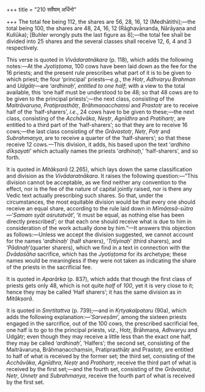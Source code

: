 +++
title = "210 सर्वेषाम् अर्धिनो"

+++
The total fee being 112, the shares are 56, 28, 16, 12 (Medhātithi);—the
total being 100, the shares are 48, 24, 16, 12 (Rāghavānanda, Nārāyaṇa
and Kullūka); \[Buhler wrongly puts the last figure as 8\];—the total
fee shall be divided into 25 shares and the several classes shall
receive 12, 6, 4 and 3 respectively.

This verse is quoted in *Vivādaratnākara* (p. 118), which adds the
following notes:—At the *Jyotiṣṭoma*, 100 cows have been laid down as
the fee for the 16 priests; and the present rule prescribes what part of
it is to be given to which priest; the four ‘principal’ priests—*e.g*.,
the *Hotṛ*, *Adhvaryu Brahman* and *Udgātṛ*—are ‘*ardhinaḥ*’, *entitled
to one half*; with a view to the total available, this ‘one half must be
understood to be 48; so that 48 cows are to be given to the principal
priests’;—the next class, consisting of the *Maitrāvaruṇa*,
*Pratiprasthātṛ*, *Brāhmaṇacchaṃsi* and *Prastotṛ* are to receive half
of the ‘half-sharers’, *i.e*., 24 cows have to be given to these;—the
next class, consisting of the *Acchāvāka*, *Neṣṭr*, *Agnīdhra* and
*Pratihartṛ*, are entitled to a third part of the ‘half-sharers’; so
that they are to receive 16 cows;—the last class consisting of the
*Grāvastotṛ*, *Netṛ*, *Potṛ* and *Subrahmaṇya*, are to receive a quarter
of the ‘half-sharers’; so that these receive 12 cows.—This division, it
adds, his based upon the text ‘*ardhino dīkṣayati*’ which actually names
the priests ‘*ardhinaḥ*,’ ‘half-sharers’, and so forth.

It is quoted in *Mitākṣarā* (2.265), which lays down the same
classification and division as the *Vivādaratnākara*. It raises the
following question:—“This division cannot be acceptable, as we find
neither any convention to the effect, nor is the fee of the nature of
capital jointly raised, nor is there any Vedic text actually prescribing
such shares. So that, under the circumstances, the most equitable
division would be that every one should receive an equal share,
according to the rule laid down in *Mīmāṃsā-sūtra*—‘*Samam syāt
aśrutatvāt*’, ‘it must be equal, as nothing else has been directly
prescribed’; or that each one should receive what is due to him in
consideration of the work actually done by him.”—It answers this
objection as follows:—Unless we accept the division suggested, we cannot
account for the names ‘*ardhinaḥ*’ (half sharers), ‘*Tṛtīyinaḥ*’ (third
sharers), and ‘*Pādinaḥ*’(quarter sharers), which we find in a text in
connection with the *Dvādaśāha* sacrifice, which has the *Jyotiṣṭoma*
for its archetype; these names would be meaningless if they were not
taken as indicating the share of the priests in the sacrificial fee.

It is quoted in *Aparārka* (p. 837), which adds that though the first
class of priests gets only 48, which is not quite *half* of *100*, yet
it is very close to it; hence they may be called ‘Half sharers’; it has
the same division as in *Mitākṣarā*.

It is quoted in *Smṛtitattva* (p. 739);—and in *Kṛtyakalpataru* (90a),
which adds the following explanation:—‘*Sarveṣām*’, among the sixteen
priests engaged in the sarcrifice, out of the 100 cows, the prescribed
sacrificial fee, one half is to go to the principal priests, *viz*.,
Hotṛ, Brāhmaṇa, Adhvaryu and Udgātṛ; even though they may receive a
little less than the exact one half, they may be called ‘*ardhinaḥ*’,
‘Halfers’; the second set, consisting of the Maitrāvaruṇa,
Brāhmaṇacchaṃsin, Pratiprasthātṛ and Prastotṛ, are entitled to half of
what is received by the former set; the third set, consisting of the
*Acchāvāka*, *Agnīdhra*, *Neṣtṛ* and *Pratihartṛ*, receive the third
part of what is received by the first set;—and the fourth set,
consisting of the *Grāvastut*, *Netṛ*, *Unnetṛ* and *Subrahmaṇya*,
receive the fourth part of what is received by the first set.
